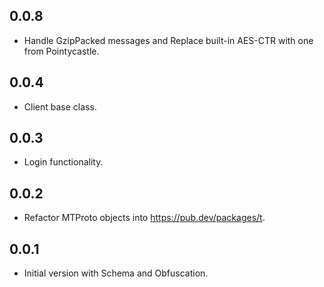 ## 0.0.8

- Handle GzipPacked messages and Replace built-in AES-CTR with one from Pointycastle.

## 0.0.4

- Client base class.

## 0.0.3

- Login functionality.

## 0.0.2

- Refactor MTProto objects into https://pub.dev/packages/t.

## 0.0.1

- Initial version with Schema and Obfuscation.
